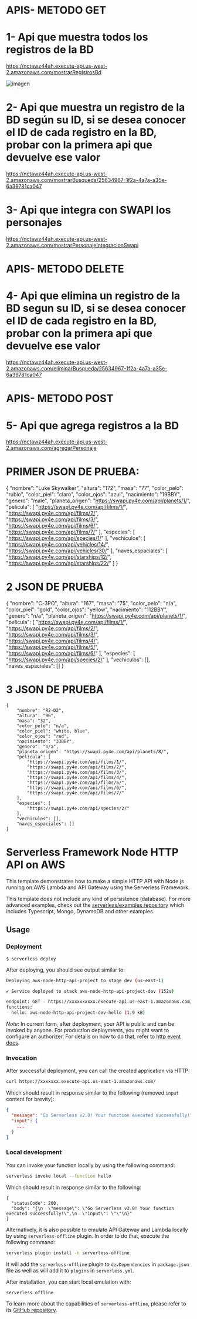 <!--
title: 'AWS Simple HTTP Endpoint example in NodeJS'
description: 'This template demonstrates how to make a simple HTTP API with Node.js running on AWS Lambda and API Gateway using the Serverless Framework.'
layout: Doc
framework: v3
platform: AWS
language: nodeJS
authorLink: 'https://github.com/serverless'
authorName: 'Serverless, inc.'
authorAvatar: 'https://avatars1.githubusercontent.com/u/13742415?s=200&v=4'
-->
# APIS- METODO GET
# 1- Api que muestra todos los registros de la BD
https://nctawz44ah.execute-api.us-west-2.amazonaws.com/mostrarRegistrosBd

![imagen](https://user-images.githubusercontent.com/48002529/154904399-476ad237-cfd0-4fb2-882f-032927045624.png)


# 2- Api que muestra un  registro de la BD según su ID, si se desea conocer el ID de cada registro en la BD, probar con la primera api que devuelve ese valor
https://nctawz44ah.execute-api.us-west-2.amazonaws.com/mostrarBusqueda/25634967-1f2a-4a7a-a35e-6a39781ca047

# 3- Api que integra con SWAPI los personajes
https://nctawz44ah.execute-api.us-west-2.amazonaws.com/mostrarPersonajeIntegracionSwapi

# APIS- METODO DELETE
# 4- Api que elimina un registro de la BD segun su ID, si se desea conocer el ID de cada registro en la BD, probar con la primera api que devuelve ese valor
https://nctawz44ah.execute-api.us-west-2.amazonaws.com/eliminarBusqueda/25634967-1f2a-4a7a-a35e-6a39781ca047

# APIS- METODO POST
# 5- Api que agrega registros a la BD
https://nctawz44ah.execute-api.us-west-2.amazonaws.com/agregarPersonaje
# PRIMER JSON DE PRUEBA:
 
{
			"nombre": "Luke Skywalker",
			"altura": "172",
			"masa": "77",
			"color_pelo": "rubio",
			"color_piel": "claro",
			"color_ojos": "azul",
			"nacimiento": "19BBY",
			"genero": "male",
			"planeta_origen": "https://swapi.py4e.com/api/planets/1/",
			"pelicula": [
				"https://swapi.py4e.com/api/films/1/",
				"https://swapi.py4e.com/api/films/2/",
				"https://swapi.py4e.com/api/films/3/",
				"https://swapi.py4e.com/api/films/6/",
				"https://swapi.py4e.com/api/films/7/"
			],
			"especies": [
				"https://swapi.py4e.com/api/species/1/"
			],
			"vechiculos": [
				"https://swapi.py4e.com/api/vehicles/14/",
				"https://swapi.py4e.com/api/vehicles/30/"
			],
			"naves_espaciales": [
				"https://swapi.py4e.com/api/starships/12/",
				"https://swapi.py4e.com/api/starships/22/"
			]
}

# 2 JSON DE PRUEBA
{
		"nombre": "C-3PO",
		"altura": "167",
		"masa": "75",
		"color_pelo": "n/a",
		"color_piel": "gold",
		"color_ojos": "yellow",
		"nacimiento": "112BBY",
		"genero": "n/a",
		"planeta_origen": "https://swapi.py4e.com/api/planets/1/",
		"pelicula": [
			"https://swapi.py4e.com/api/films/1/",
			"https://swapi.py4e.com/api/films/2/",
			"https://swapi.py4e.com/api/films/3/",
			"https://swapi.py4e.com/api/films/4/",
			"https://swapi.py4e.com/api/films/5/",
			"https://swapi.py4e.com/api/films/6/"
		],
		"especies": [
			"https://swapi.py4e.com/api/species/2/"
		],
		"vechiculos": [],
		"naves_espaciales": []
	}
# 3 JSON DE PRUEBA  
	{
		"nombre": "R2-D2",
		"altura": "96",
		"masa": "32",
		"color_pelo": "n/a",
		"color_piel": "white, blue",
		"color_ojos": "red",
		"nacimiento": "33BBY",
		"genero": "n/a",
		"planeta_origen": "https://swapi.py4e.com/api/planets/8/",
		"pelicula": [
			"https://swapi.py4e.com/api/films/1/",
			"https://swapi.py4e.com/api/films/2/",
			"https://swapi.py4e.com/api/films/3/",
			"https://swapi.py4e.com/api/films/4/",
			"https://swapi.py4e.com/api/films/5/",
			"https://swapi.py4e.com/api/films/6/",
			"https://swapi.py4e.com/api/films/7/"
		],
		"especies": [
			"https://swapi.py4e.com/api/species/2/"
		],
		"vechiculos": [],
		"naves_espaciales": []
	}

# Serverless Framework Node HTTP API on AWS

This template demonstrates how to make a simple HTTP API with Node.js running on AWS Lambda and API Gateway using the Serverless Framework.

This template does not include any kind of persistence (database). For more advanced examples, check out the [serverless/examples repository](https://github.com/serverless/examples/) which includes Typescript, Mongo, DynamoDB and other examples.

## Usage

### Deployment

```
$ serverless deploy
```

After deploying, you should see output similar to:

```bash
Deploying aws-node-http-api-project to stage dev (us-east-1)

✔ Service deployed to stack aws-node-http-api-project-dev (152s)

endpoint: GET - https://xxxxxxxxxx.execute-api.us-east-1.amazonaws.com/
functions:
  hello: aws-node-http-api-project-dev-hello (1.9 kB)
```

_Note_: In current form, after deployment, your API is public and can be invoked by anyone. For production deployments, you might want to configure an authorizer. For details on how to do that, refer to [http event docs](https://www.serverless.com/framework/docs/providers/aws/events/apigateway/).

### Invocation

After successful deployment, you can call the created application via HTTP:

```bash
curl https://xxxxxxx.execute-api.us-east-1.amazonaws.com/
```

Which should result in response similar to the following (removed `input` content for brevity):

```json
{
  "message": "Go Serverless v2.0! Your function executed successfully!",
  "input": {
    ...
  }
}
```

### Local development

You can invoke your function locally by using the following command:

```bash
serverless invoke local --function hello
```

Which should result in response similar to the following:

```
{
  "statusCode": 200,
  "body": "{\n  \"message\": \"Go Serverless v3.0! Your function executed successfully!\",\n  \"input\": \"\"\n}"
}
```


Alternatively, it is also possible to emulate API Gateway and Lambda locally by using `serverless-offline` plugin. In order to do that, execute the following command:

```bash
serverless plugin install -n serverless-offline
```

It will add the `serverless-offline` plugin to `devDependencies` in `package.json` file as well as will add it to `plugins` in `serverless.yml`.

After installation, you can start local emulation with:

```
serverless offline
```

To learn more about the capabilities of `serverless-offline`, please refer to its [GitHub repository](https://github.com/dherault/serverless-offline).
